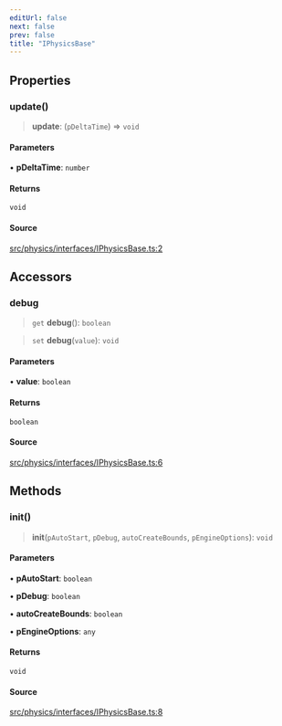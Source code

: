 ```yaml
---
editUrl: false
next: false
prev: false
title: "IPhysicsBase"
---
```


## Properties

### update()

> **update**: (`pDeltaTime`) => `void`

#### Parameters

• **pDeltaTime**: `number`

#### Returns

`void`

#### Source

[src/physics/interfaces/IPhysicsBase.ts:2](https://github.com/relishinc/dill-pixel/blob/543438455c9a47928084300159416186c2aa1095/src/physics/interfaces/IPhysicsBase.ts#L2)

## Accessors

### debug

> `get` **debug**(): `boolean`

> `set` **debug**(`value`): `void`

#### Parameters

• **value**: `boolean`

#### Returns

`boolean`

#### Source

[src/physics/interfaces/IPhysicsBase.ts:6](https://github.com/relishinc/dill-pixel/blob/543438455c9a47928084300159416186c2aa1095/src/physics/interfaces/IPhysicsBase.ts#L6)

## Methods

### init()

> **init**(`pAutoStart`, `pDebug`, `autoCreateBounds`, `pEngineOptions`): `void`

#### Parameters

• **pAutoStart**: `boolean`

• **pDebug**: `boolean`

• **autoCreateBounds**: `boolean`

• **pEngineOptions**: `any`

#### Returns

`void`

#### Source

[src/physics/interfaces/IPhysicsBase.ts:8](https://github.com/relishinc/dill-pixel/blob/543438455c9a47928084300159416186c2aa1095/src/physics/interfaces/IPhysicsBase.ts#L8)
